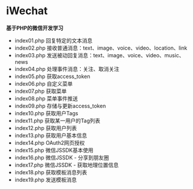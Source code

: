 # iWechat
**基于PHP的微信开发学习** 

- index01.php 回复特定的文本消息
- index02.php 接收普通消息：text、image、voice、video、location、link
- index03.php 发送被动回复消息：text、image、voice、video、music、news
- index04.php 处理事件消息：关注、取消关注
- index05.php 获取access_token
- index06.php 自定义菜单
- index07.php 获取菜单
- index08.php 菜单事件推送
- index09.php 存储与更新access_token
- index10.php 获取用户Tags
- index11.php 获取某一用户的Tag列表
- index12.php 获取用户列表
- index13.php 获取用户基本信息
- index14.php OAuth2网页授权
- index15.php 微信JSSDK基本使用
- index16.php 微信JSSDK - 分享到朋友圈
- index17.php 微信JSSDK - 获取地理位置信息
- index18.php 获取模板消息列表
- index19.php 发送模板消息